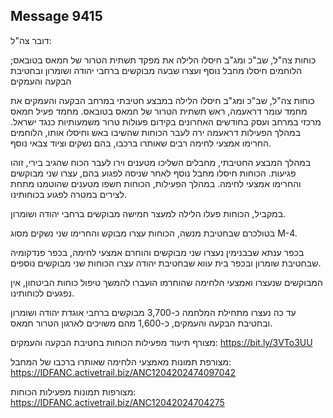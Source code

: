 ## Message 9415

דובר צה"ל: 

כוחות צה"ל, שב"כ ומג"ב חיסלו הלילה את מפקד תשתית הטרור של חמאס בטובאס; הלוחמים חיסלו מחבל נוסף ועצרו שבעה מבוקשים ברחבי יהודה ושומרון ובחטיבת הבקעה והעמקים

כוחות צה"ל, שב"כ ומג"ב חיסלו הלילה במבצע חטיבתי במרחב הבקעה והעמקים את מחמד עומר דראעמה, ראש תשתית הטרור של חמאס בטובאס. מחמד פעיל חמאס מרכזי במרחב ועסק בחודשים האחרונים בקידום פעולות טרור משמעותיות כנגד ישראל.
במהלך הפעילות דראעמה ירה לעבר הכוחות שהשיבו באש וחיסלו אותו, הלוחמים החרימו אמצעי לחימה רבים שאותרו ברכבו, בהם נשקים וציוד צבאי נוסף.

במהלך המבצע החטיבתי, מחבלים השליכו מטענים וירו לעבר הכוח שהגיב בירי, זוהו פגיעות. הכוחות חיסלו מחבל נוסף לאחר שניסה לפגוע בהם, עצרו שני מבוקשים והחרימו אמצעי לחימה.
במהלך הפעילות, הכוחות חשפו מטענים שהוטמנו מתחת לצירים במטרה לפגוע בכוחותינו. 

במקביל, הכוחות פעלו הלילה למעצר חמישה מבוקשים ברחבי יהודה ושומרון. 

בטולכרם שבחטיבת מנשה, הכוחות עצרו מבוקש והחרימו שני נשקים מסוג M-4. 

בכפר ענתא שבבנימין נעצרו שני מבוקשים והוחרם אמצעי לחימה, בכפר פנדקומיה שבחטיבת שומרון ובכפר בית עווא שבחטיבת יהודה עצרו הכוחות שני מבוקשים נוספים.  

המבוקשים שנעצרו ואמצעי הלחימה שהוחרמו הועברו להמשך טיפול כוחות הביטחון, אין נפגעים לכוחותינו.

עד כה נעצרו מתחילת המלחמה כ-3,700 מבוקשים ברחבי אוגדת יהודה ושומרון ובחטיבת הבקעה והעמקים, כ-1,600 מהם משויכים לארגון הטרור חמאס.

מצורף תיעוד מפעילות הכוחות בחטיבת הבקעה והעמקים: https://bit.ly/3VTo3UU

מצורפת תמונות מאמצעי הלחימה שאותרו ברכבו של המחבל: https://IDFANC.activetrail.biz/ANC1204202474097042

מצורפות תמונות מפעילות הכוחות: https://IDFANC.activetrail.biz/ANC12042024704275

